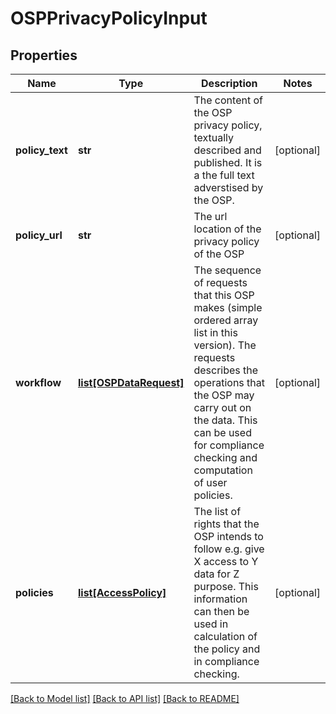 # OSPPrivacyPolicyInput

## Properties
Name | Type | Description | Notes
------------ | ------------- | ------------- | -------------
**policy_text** | **str** | The content of the OSP privacy policy, textually described and published. It is a the full text adverstised by the OSP.  | [optional] 
**policy_url** | **str** | The url location of the privacy policy of the OSP  | [optional] 
**workflow** | [**list[OSPDataRequest]**](OSPDataRequest.md) | The sequence of requests that this OSP makes (simple ordered array list in this version). The requests describes the operations that the OSP may carry out on the data. This can be used for compliance checking and computation of user policies.  | [optional] 
**policies** | [**list[AccessPolicy]**](AccessPolicy.md) | The list of rights that the OSP intends to follow e.g. give X access to Y data for Z purpose. This information can then be used in calculation of the policy and in compliance checking.  | [optional] 

[[Back to Model list]](../README.md#documentation-for-models) [[Back to API list]](../README.md#documentation-for-api-endpoints) [[Back to README]](../README.md)


